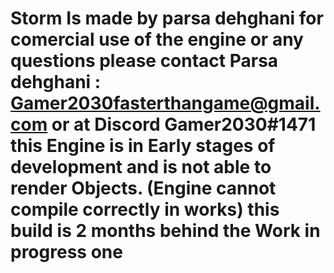 # Storm Is made by parsa dehghani for comercial use of the engine or any questions please contact Parsa dehghani : Gamer2030fasterthangame@gmail.com or at Discord Gamer2030#1471 this Engine is in Early stages of development and is not able to render Objects. (Engine cannot compile correctly in works) this build is 2 months behind the Work in progress one 
